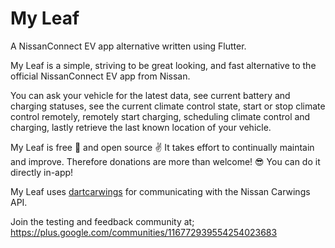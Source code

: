 # My Leaf

A NissanConnect EV app alternative written using Flutter.

My Leaf is a simple, striving to be great looking, and fast alternative to the official NissanConnect EV app from Nissan.

You can ask your vehicle for the latest data, see current battery and charging statuses, see the current climate control state, start or stop climate control remotely, remotely start charging, scheduling climate control and charging, lastly retrieve the last known location of your vehicle.

My Leaf is free 🎉 and open source ✌️ It takes effort to continually maintain and improve. Therefore donations are more than welcome! 😎 You can do it directly in-app!

My Leaf uses [dartcarwings](https://gitlab.com/tobiaswkjeldsen/dartcarwings) for communicating with the Nissan Carwings API.

Join the testing and feedback community at;
https://plus.google.com/communities/116772939554254023683